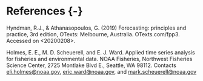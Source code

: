 

# References {-}   

<div id="refs">
Hyndman, R.J., & Athanasopoulos, G. (2019) Forecasting: principles and practice, 3rd edition, OTexts: Melbourne, Australia. OTexts.com/fpp3. Accessed on <20200208>.


Holmes, E. E., M. D. Scheuerell, and E. J. Ward. Applied time series analysis for fisheries and environmental data. NOAA Fisheries, Northwest Fisheries Science Center, 2725 Montlake Blvd E., Seattle, WA 98112. Contacts eli.holmes@noaa.gov, eric.ward@noaa.gov, and mark.scheuerell@noaa.gov
</div>
